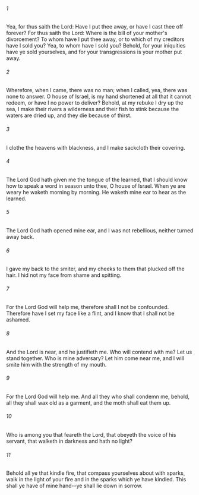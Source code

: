 ###### 1
Yea, for thus saith the Lord: Have I put thee away, or have I cast thee off forever? For thus saith the Lord: Where is the bill of your mother's divorcement? To whom have I put thee away, or to which of my creditors have I sold you? Yea, to whom have I sold you? Behold, for your iniquities have ye sold yourselves, and for your transgressions is your mother put away.

###### 2
Wherefore, when I came, there was no man; when I called, yea, there was none to answer. O house of Israel, is my hand shortened at all that it cannot redeem, or have I no power to deliver? Behold, at my rebuke I dry up the sea, I make their rivers a wilderness and their fish to stink because the waters are dried up, and they die because of thirst.

###### 3
I clothe the heavens with blackness, and I make sackcloth their covering.

###### 4
The Lord God hath given me the tongue of the learned, that I should know how to speak a word in season unto thee, O house of Israel. When ye are weary he waketh morning by morning. He waketh mine ear to hear as the learned.

###### 5
The Lord God hath opened mine ear, and I was not rebellious, neither turned away back.

###### 6
I gave my back to the smiter, and my cheeks to them that plucked off the hair. I hid not my face from shame and spitting.

###### 7
For the Lord God will help me, therefore shall I not be confounded. Therefore have I set my face like a flint, and I know that I shall not be ashamed.

###### 8
And the Lord is near, and he justifieth me. Who will contend with me? Let us stand together. Who is mine adversary? Let him come near me, and I will smite him with the strength of my mouth.

###### 9
For the Lord God will help me. And all they who shall condemn me, behold, all they shall wax old as a garment, and the moth shall eat them up.

###### 10
Who is among you that feareth the Lord, that obeyeth the voice of his servant, that walketh in darkness and hath no light?

###### 11
Behold all ye that kindle fire, that compass yourselves about with sparks, walk in the light of your fire and in the sparks which ye have kindled. This shall ye have of mine hand--ye shall lie down in sorrow.

